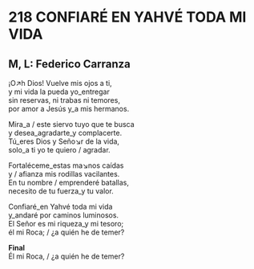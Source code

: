# 218 CONFIARÉ EN YAHVÉ TODA MI VIDA

## M, L: Federico Carranza

¡O↗h Dios! Vuelve mis ojos a ti,  
y mi vida la pueda yo_entregar  
sin reservas, ni trabas ni temores,  
por amor a Jesús y_a mis hermanos.  

Mira_a / este siervo tuyo que te busca  
y desea_agradarte_y complacerte.  
Tú_eres Dios y Seño↘r de la vida,  
solo_a ti yo te quiero / agradar.  

Fortaléceme_estas ma↘nos caídas  
y / afianza mis rodillas vacilantes.  
En tu nombre / emprenderé batallas,  
necesito de tu fuerza_y tu valor.  

Confiaré_en Yahvé toda mi vida  
y_andaré por caminos luminosos.  
El Señor es mi riqueza_y mi tesoro;  
él mi Roca; / ¿a quién he de temer?  

**Final**  
Él mi Roca, / ¿a quién he de temer?  

